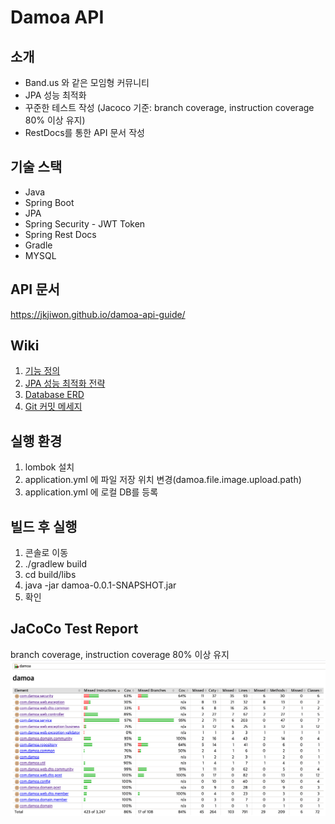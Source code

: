 # Damoa API

## 소개
- Band.us 와 같은 모임형 커뮤니티
- JPA 성능 최적화
- 꾸준한 테스트 작성 (Jacoco 기준: branch coverage, instruction coverage 80% 이상 유지)
- RestDocs를 통한 API 문서 작성

## 기술 스택
- Java
- Spring Boot
- JPA
- Spring Security - JWT Token
- Spring Rest Docs
- Gradle
- MYSQL

## API 문서
https://jkjiwon.github.io/damoa-api-guide/

## Wiki 
1. [기능 정의](https://github.com/JKjiwon/damoa/wiki/%5B1%5D.-기능-정의)
2. [JPA 성능 최적화 전략](https://github.com/JKjiwon/damoa/wiki/%5B2%5D.-JPA-성능-최적화-전략)
3. [Database ERD](https://github.com/JKjiwon/damoa/wiki/%5B3%5D.-DB-ERD)
4. [Git 커밋 메세지](https://github.com/JKjiwon/damoa/wiki/%5B4%5D.-Git-커밋-메세지)

## 실행 환경
1. lombok 설치
2. application.yml 에 파일 저장 위치 변경(damoa.file.image.upload.path)
3. application.yml 에 로컬 DB를 등록

## 빌드 후 실행
1. 콘솔로 이동
2. ./gradlew build
3. cd build/libs
4. java -jar damoa-0.0.1-SNAPSHOT.jar
5. 확인

## JaCoCo Test Report
branch coverage, instruction coverage 80% 이상 유지
![JacocoTestResult](github-images/jacoco_test_result.png)
